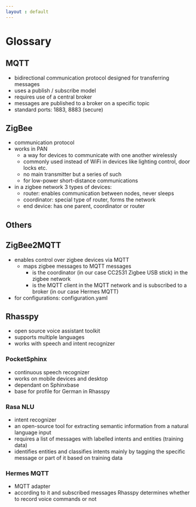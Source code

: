 ```yaml
---
layout : default
---
```


# Glossary

## MQTT

- bidirectional communication protocol designed for transferring messages
- uses a publish / subscribe model
- requires use of a central broker
- messages are published to a broker on a specific topic 
- standard ports: 1883, 8883 (secure)

## ZigBee

- communication protocol
- works in PAN
  - a way for devices to communicate with one another wirelessly
  - commonly used instead of WiFi in devices like lighting control, door locks etc.
  - no main transmitter but a series of such
  - for low-power short-distance communications
- in a zigbee network 3 types of devices:
  - router: enables communication between nodes, never sleeps
  - coordinator: special type of router, forms the network
  - end device: has one parent, coordinator or router

## Others

## ZigBee2MQTT

- enables control over zigbee devices via MQTT
  - maps zigbee messages to MQTT messages
    - is the coordinator (in our case CC2531 Zigbee USB stick) in the zigbee network
    - is the MQTT client in the MQTT network and is subscribed to a broker (in our case Hermes MQTT)
- for configurations: configuration.yaml

## Rhasspy

- open source voice assistant toolkit
- supports multiple languages
- works with speech and intent recognizer

### PocketSphinx

- continuous speech recognizer
- works on mobile devices and desktop
- dependant on Sphinxbase
- base for profile for German in Rhasspy

### Rasa NLU

- intent recognizer
- an open-source tool for extracting semantic information from a natural language input
- requires a list of messages with labelled intents and entities (training data)  
- identifies entities and classifies intents mainly by tagging the specific message or part of it based on training data

### Hermes MQTT

- MQTT adapter
- according to it and subscribed messages Rhasspy determines whether to record voice commands or not
